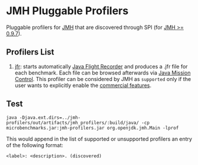 JMH Pluggable Profilers
=======================

Pluggable profilers for [JMH](http://openjdk.java.net/projects/code-tools/jmh/) that are discovered through SPI (for [JMH >= 0.9.7](http://mail.openjdk.java.net/pipermail/jmh-dev/2014-August/001280.html)).

Profilers List
--------------
1. [jfr](https://github.com/biboudis/jmh-profilers/blob/master/src/main/java/profilers/FlightRecordingProfiler.java): starts automatically [Java Flight Recorder](http://docs.oracle.com/javase/8/docs/technotes/guides/jfr/) 
and produces a .jfr file for each benchmark. Each file can be browsed afterwards via [Java Mission Control](http://www.oracle.com/technetwork/java/javaseproducts/mission-control/java-mission-control-1998576.html).
This profiler can be considered by JMH as ```supported``` only if the user wants to explicitly enable the [commercial features](http://www.oracle.com/technetwork/java/javase/terms/products/index.html).

Test
----
```
java -Djava.ext.dirs=../jmh-profilers/out/artifacts/jmh_profilers/:build/java/ -cp microbenchmarks.jar:jmh-profilers.jar org.openjdk.jmh.Main -lprof
```

This would append in the list of supported or unsupported profilers an entry of the following format:

```
<label>: <description>. (discovered)
```

